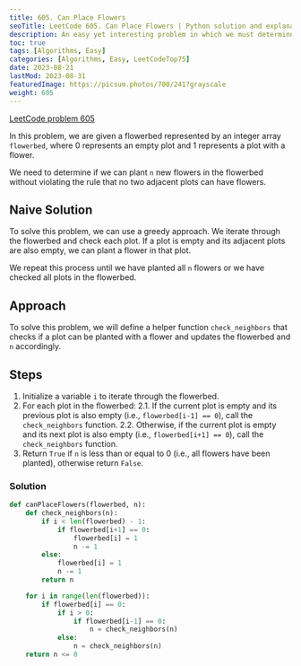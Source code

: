 ```yaml
---
title: 605. Can Place Flowers
seoTitle: LeetCode 605. Can Place Flowers | Python solution and explanation
description: An easy yet interesting problem in which we must determine whether we can plant a certain number of flowers in a flowerbed without violating the no-adjacent-flowers rule.
toc: true
tags: [Algorithms, Easy]
categories: [Algorithms, Easy, LeetCodeTop75]
date: 2023-08-21
lastMod: 2023-08-31
featuredImage: https://picsum.photos/700/241?grayscale
weight: 605
---
```


[LeetCode problem 605](https://leetcode.com/problems/can-place-flowers/)

In this problem, we are given a flowerbed represented by an integer array `flowerbed`, where 0 represents an empty plot and 1 represents a plot with a flower.

We need to determine if we can plant `n` new flowers in the flowerbed without violating the rule that no two adjacent plots can have flowers.

## Naive Solution

To solve this problem, we can use a greedy approach. We iterate through the flowerbed and check each plot. If a plot is empty and its adjacent plots are also empty, we can plant a flower in that plot.

We repeat this process until we have planted all `n` flowers or we have checked all plots in the flowerbed.

## Approach

To solve this problem, we will define a helper function `check_neighbors` that checks if a plot can be planted with a flower and updates the flowerbed and `n` accordingly.

## Steps

1. Initialize a variable `i` to iterate through the flowerbed.
2. For each plot in the flowerbed:
   2.1. If the current plot is empty and its previous plot is also empty (i.e., `flowerbed[i-1] == 0`), call the `check_neighbors` function.
   2.2. Otherwise, if the current plot is empty and its next plot is also empty (i.e., `flowerbed[i+1] == 0`), call the `check_neighbors` function.
3. Return `True` if `n` is less than or equal to 0 (i.e., all flowers have been planted), otherwise return `False`.

### Solution

```python
def canPlaceFlowers(flowerbed, n):
    def check_neighbors(n):
        if i < len(flowerbed) - 1:
            if flowerbed[i+1] == 0:
                flowerbed[i] = 1
                n -= 1
        else:
            flowerbed[i] = 1
            n -= 1
        return n

    for i in range(len(flowerbed)):
        if flowerbed[i] == 0:
            if i > 0:
                if flowerbed[i-1] == 0:
                    n = check_neighbors(n)
            else:
                n = check_neighbors(n)
    return n <= 0
```
